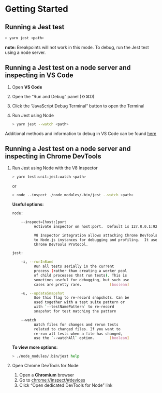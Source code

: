 # Getting Started

## Running a Jest test

```bash
> yarn jest <path>
```

**note:** Breakpoints will not work in this mode. To debug, run the Jest test using a node server.

## Running a Jest test on a node server and inspecting in VS Code

1. Open **VS Code**
2. Open the “Run and Debug” panel (⇧⌘D)
3. Click the “JavaScript Debug Terminal” button to open the Terminal
4. Run Jest using Node

   ```bash
   > yarn jest --watch <path>
   ```

Additional methods and information to debug in VS Code can be found [here](https://jestjs.io/docs/troubleshooting#debugging-in-vs-code)

## Running a Jest test on a node server and inspecting in Chrome DevTools

1. Run Jest using Node with the V8 Inspector

   ```bash
   > yarn test:unit:jest:watch <path>
   ```

   or

   ```bash
   > node --inspect ./node_modules/.bin/jest --watch <path>
   ```

   **Useful options:**

   ```bash
   node:

       --inspect=[host:]port
             Activate inspector on host:port.  Default is 127.0.0.1:9229.

             V8 Inspector integration allows attaching Chrome DevTools and IDEs
             to Node.js instances for debugging and profiling.  It uses the
             Chrome DevTools Protocol.

   jest:

       -i, --runInBand
             Run all tests serially in the current
             process (rather than creating a worker pool
             of child processes that run tests). This is
             sometimes useful for debugging, but such use
             cases are pretty rare.             [boolean]

       -u, --updateSnapshot
             Use this flag to re-record snapshots. Can be
             used together with a test suite pattern or
             with `--testNamePattern` to re-record
             snapshot for test matching the pattern

       --watch
             Watch files for changes and rerun tests
             related to changed files. If you want to
             re-run all tests when a file has changed,
             use the `--watchAll` option.       [boolean]
   ```

   **To view more options:**

   ```bash
   > ./node_modules/.bin/jest help
   ```

1. Open Chrome DevTools for Node
   1. Open a **Chromium** browser
   2. Go to [chrome://inspect/#devices](chrome://inspect/#devices)
   3. Click “Open dedicated DevTools for Node” link
